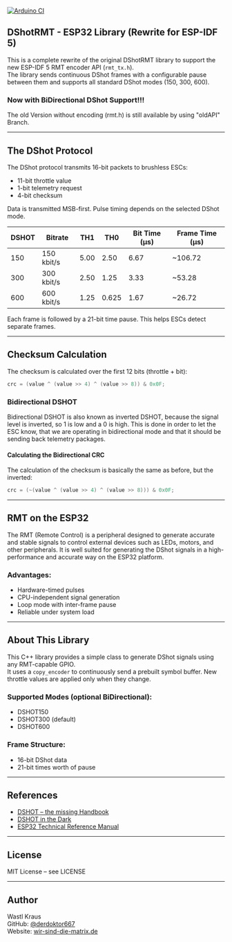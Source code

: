 [![Arduino CI](https://github.com/derdoktor667/DShotRMT/actions/workflows/esp32.yml/badge.svg?event=push)](https://github.com/derdoktor667/DShotRMT/actions/workflows/esp32.yml)

## DShotRMT - ESP32 Library (Rewrite for ESP-IDF 5)

This is a complete rewrite of the original DShotRMT library to support the new ESP-IDF 5 RMT encoder API (`rmt_tx.h`).  
The library sends continuous DShot frames with a configurable pause between them and supports all standard DShot modes (150, 300, 600).

### Now with BiDirectional DShot Support!!!

The old Version without encoding (rmt.h) is still available by using "oldAPI" Branch.

---

## The DShot Protocol

The DShot protocol transmits 16-bit packets to brushless ESCs:

- 11-bit throttle value
- 1-bit telemetry request
- 4-bit checksum

Data is transmitted MSB-first. Pulse timing depends on the selected DShot mode.

| DSHOT | Bitrate     | TH1   | TH0    | Bit Time (µs) | Frame Time (µs) |
|-------|-------------|-------|--------|---------------|-----------------|
| 150   | 150 kbit/s  | 5.00  | 2.50   | 6.67          | ~106.72         |
| 300   | 300 kbit/s  | 2.50  | 1.25   | 3.33          | ~53.28          |
| 600   | 600 kbit/s  | 1.25  | 0.625  | 1.67          | ~26.72          |

Each frame is followed by a 21-bit time pause. This helps ESCs detect separate frames.

---

## Checksum Calculation

The checksum is calculated over the first 12 bits (throttle + bit):

```c
crc = (value ^ (value >> 4) ^ (value >> 8)) & 0x0F;
```

### Bidirectional DSHOT
Bidirectional DSHOT is also known as inverted DSHOT, because the signal level is inverted, so 1 is low and a 0 is high. This is done in order to let the ESC know, that we are operating in bidirectional mode and that it should be sending back telemetry packages.

#### Calculating the Bidirectional CRC
The calculation of the checksum is basically the same as before, but the inverted:

```c
crc = (~(value ^ (value >> 4) ^ (value >> 8))) & 0x0F;
```

---

## RMT on the ESP32

The RMT (Remote Control) is a peripheral designed to generate accurate and stable signals to control external devices such as LEDs, motors, and other peripherals. It is well suited for generating the DShot signals in a high-performance and accurate way on the ESP32 platform.

### Advantages:

- Hardware-timed pulses  
- CPU-independent signal generation  
- Loop mode with inter-frame pause  
- Reliable under system load

---

## About This Library

This C++ library provides a simple class to generate DShot signals using any RMT-capable GPIO.  
It uses a `copy_encoder` to continuously send a prebuilt symbol buffer. New throttle values are applied only when they change.

### Supported Modes (optional BiDirectional):

- DSHOT150  
- DSHOT300 (default)  
- DSHOT600

### Frame Structure:

- 16-bit DShot data  
- 21-bit times worth of pause

---

## References

- [DSHOT – the missing Handbook](https://brushlesswhoop.com/dshot-and-bidirectional-dshot/)  
- [DSHOT in the Dark](https://dmrlawson.co.uk/index.php/2017/12/04/dshot-in-the-dark/)  
- [ESP32 Technical Reference Manual](https://www.espressif.com/sites/default/files/documentation/esp32_technical_reference_manual_en.pdf)

---

## License

MIT License – see LICENSE

---

## Author

Wastl Kraus  
GitHub: [@derdoktor667](https://github.com/derdoktor667)  
Website: [wir-sind-die-matrix.de](https://wir-sind-die-matrix.de)
